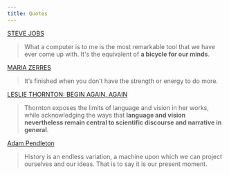 ```yaml
---
title: Quotes
---
```



[STEVE JOBS](https://www.youtube.com/watch?v=L40B08nWoMk)

> What a computer is to me is the most remarkable tool that we have ever come up with. It's the equivalent of **a bicycle for our minds**.




[MARIA ZERRES](https://www.dasmaximum.com/en/sammlung/maria-zerres/)

> It’s finished when you don’t have the strength or energy to do more.


[LESLIE THORNTON: BEGIN AGAIN, AGAIN][1] 

> Thornton exposes the limits of language and vision in her works, while acknowledging the ways that **language and vision nevertheless remain central to scientific discourse and narrative in general**.

[1]: https://listart.mit.edu/exhibitions/leslie-thornton


[Adam Pendleton](https://www.moma.org/magazine/articles/635)

> History is an endless variation, a machine upon which we can project ourselves and our ideas. That is to say it is our present moment.
